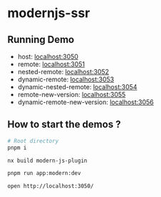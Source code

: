 # modernjs-ssr

## Running Demo

- host: [localhost:3050](http://localhost:3050/)
- remote: [localhost:3051](http://localhost:3051/)
- nested-remote: [localhost:3052](http://localhost:3052/)
- dynamic-remote: [localhost:3053](http://localhost:3053/)
- dynamic-nested-remote: [localhost:3054](http://localhost:3054/)
- remote-new-version: [localhost:3055](http://localhost:3055/)
- dynamic-remote-new-version: [localhost:3056](http://localhost:3056/)

## How to start the demos ?

```bash
# Root directory
pnpm i

nx build modern-js-plugin

pnpm run app:modern:dev

open http://localhost:3050/
```
